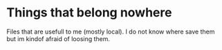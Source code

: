 # Things that belong nowhere

Files that are usefull to me (mostly local). 
I do not know where save them but im kindof afraid of loosing them. 